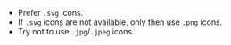  - Prefer `.svg` icons.
 - If `.svg` icons are not available, only then use `.png` icons.
 - Try not to use `.jpg`/`.jpeg` icons.